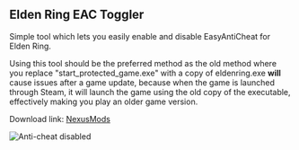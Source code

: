 ## Elden Ring EAC Toggler
Simple tool which lets you easily enable and disable EasyAntiCheat for Elden Ring.

Using this tool should be the preferred method as the old method where you replace "start_protected_game.exe" with a copy of eldenring.exe **will** cause issues after a game update, because when the game is launched through Steam, it will launch the game using the old copy of the executable, effectively making you play an older game version.

Download link: [NexusMods](https://www.nexusmods.com/eldenring/mods/90)

![Anti-cheat disabled](https://github.com/techiew/EldenRingEacToggler/blob/master/picture.png)
